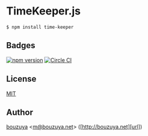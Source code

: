 # TimeKeeper.js

```
$ npm install time-keeper
```

## Badges

[![npm version][npm-badge-url]][npm-url]
[![Circle CI][circleci-badge-url]][circleci-url]

[npm-badge-url]: https://badge.fury.io/js/time-keeper.svg
[npm-url]: https://www.npmjs.com/package/time-keeper
[circleci-badge-url]: https://circleci.com/gh/bouzuya/time-keeper-js.svg?style=svg
[circleci-url]: https://circleci.com/gh/bouzuya/time-keeper-js

## License

[MIT](LICENSE)

## Author

[bouzuya][user] &lt;[m@bouzuya.net][email]&gt; ([http://bouzuya.net][url])

[user]: https://github.com/bouzuya
[email]: mailto:m@bouzuya.net
[url]: http://bouzuya.net
